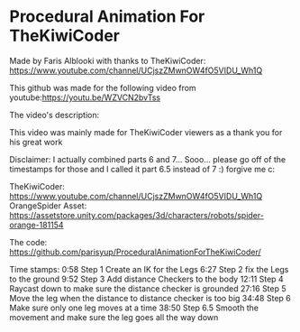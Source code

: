 # Procedural Animation For TheKiwiCoder
Made by Faris Alblooki with thanks to TheKiwiCoder: https://www.youtube.com/channel/UCjszZMwnOW4fO5VIDU_Wh1Q 

This github was made for the following video from youtube:https://youtu.be/WZVCN2bvTss

The video's description: 

This video was mainly made for TheKiwiCoder viewers as a thank you for his great work

Disclaimer: I actually combined parts 6 and 7... Sooo... please go off of the timestamps for those and I called it part 6.5 instead of 7 :) forgive me c: 

TheKiwiCoder: https://www.youtube.com/channel/UCjszZMwnOW4fO5VIDU_Wh1Q
OrangeSpider Asset: https://assetstore.unity.com/packages/3d/characters/robots/spider-orange-181154

The code: https://github.com/parisyup/ProceduralAnimationForTheKiwiCoder/

Time stamps:
0:58 Step 1 Create an IK for the Legs
6:27 Step 2 fix the Legs to the ground
9:52 Step 3 Add distance Checkers to the body
12:11 Step 4 Raycast down to make sure the distance checker is grounded
27:16 Step 5 Move the leg when the distance to distance checker is too big
34:48 Step 6 Make sure only one leg moves at a time
38:50 Step 6.5 Smooth the movement and make sure the leg goes all the way down

